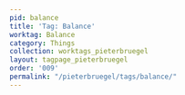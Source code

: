 ```yaml
---
pid: balance
title: 'Tag: Balance'
worktag: Balance
category: Things
collection: worktags_pieterbruegel
layout: tagpage_pieterbruegel
order: '009'
permalink: "/pieterbruegel/tags/balance/"
---
```

